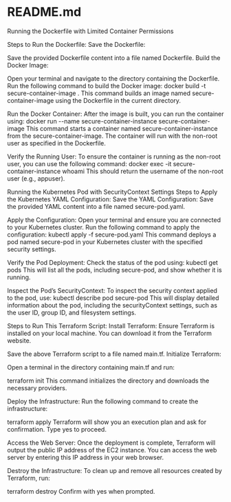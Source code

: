 # README.md
Running the Dockerfile with Limited Container Permissions


Steps to Run the Dockerfile:
Save the Dockerfile:

Save the provided Dockerfile content into a file named Dockerfile.
Build the Docker Image:

Open your terminal and navigate to the directory containing the Dockerfile.
Run the following command to build the Docker image:
docker build -t secure-container-image .
This command builds an image named secure-container-image using the Dockerfile in the current directory.

Run the Docker Container:
After the image is built, you can run the container using:
docker run --name secure-container-instance secure-container-image
This command starts a container named secure-container-instance from the secure-container-image. The container will run with the non-root user as specified in the Dockerfile.

Verify the Running User:
To ensure the container is running as the non-root user, you can use the following command:
docker exec -it secure-container-instance whoami
This should return the username of the non-root user (e.g., appuser).

Running the Kubernetes Pod with SecurityContext Settings
Steps to Apply the Kubernetes YAML Configuration:
Save the YAML Configuration:
Save the provided YAML content into a file named secure-pod.yaml.

Apply the Configuration:
Open your terminal and ensure you are connected to your Kubernetes cluster.
Run the following command to apply the configuration:
kubectl apply -f secure-pod.yaml
This command deploys a pod named secure-pod in your Kubernetes cluster with the specified security settings.

Verify the Pod Deployment:
Check the status of the pod using:
kubectl get pods
This will list all the pods, including secure-pod, and show whether it is running.

Inspect the Pod’s SecurityContext:
To inspect the security context applied to the pod, use:
kubectl describe pod secure-pod
This will display detailed information about the pod, including the securityContext settings, such as the user ID, group ID, and filesystem settings.




Steps to Run This Terraform Script:
Install Terraform:
Ensure Terraform is installed on your local machine. You can download it from the Terraform website.

Save the above Terraform script to a file named main.tf.
Initialize Terraform:

Open a terminal in the directory containing main.tf and run:

terraform init
This command initializes the directory and downloads the necessary providers.

Deploy the Infrastructure:
Run the following command to create the infrastructure:

terraform apply
Terraform will show you an execution plan and ask for confirmation. Type yes to proceed.

Access the Web Server:
Once the deployment is complete, Terraform will output the public IP address of the EC2 instance. You can access the web server by entering this IP address in your web browser.

Destroy the Infrastructure:
To clean up and remove all resources created by Terraform, run:

terraform destroy
Confirm with yes when prompted.
